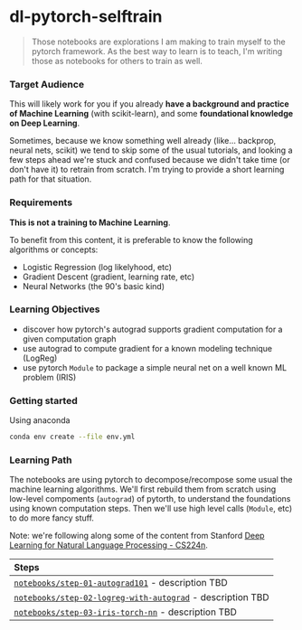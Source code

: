# dl-pytorch-selftrain

> Those notebooks are explorations I am making to train myself to the pytorch framework. As the best way to learn is to teach, I'm writing those as notebooks for others to train as well.

### Target Audience

This will likely work for you if you already **have a background and practice of Machine Learning** (with scikit-learn), and some **foundational knowledge on Deep Learning**.

Sometimes, because we know something well already (like... backprop, neural nets, scikit) we tend to skip some of the usual tutorials, and looking a few steps ahead we're stuck and confused because we didn't take time (or don't have it) to retrain from scratch. I'm trying to provide a short learning path for that situation.

### Requirements

**This is not a training to Machine Learning**.

To benefit from this content, it is preferable to know the following algorithms or concepts:
- Logistic Regression (log likelyhood, etc)
- Gradient Descent (gradient, learning rate, etc)
- Neural Networks (the 90's basic kind)

### Learning Objectives  

- discover how pytorch's autograd supports gradient computation for a given computation graph
- use autograd to compute gradient for a known modeling technique (LogReg)
- use pytorch `Module` to package a simple neural net on a well known ML problem (IRIS)

### Getting started

Using anaconda
```sh
conda env create --file env.yml
```

### Learning Path

The notebooks are using pytorch to decompose/recompose some usual the machine learning algorithms. We'll first rebuild them from scratch using low-level compoments (`autograd`)  of pytorth, to understand the foundations using known computation steps. Then we'll use high level calls (`Module`, etc) to do more fancy stuff.

Note: we're following along some of the content from Stanford [Deep Learning for Natural Language Processing - CS224n](http://web.stanford.edu/class/cs224n/index.html#schedule).

| Steps |
| :-- |
| [`notebooks/step-01-autograd101`](notebooks/step-01-autograd101.ipynb) - description TBD |
| [`notebooks/step-02-logreg-with-autograd`](notebooks/step-02-logreg-with-autograd.ipynb) - description TBD |
| [`notebooks/step-03-iris-torch-nn`](notebooks/step-03-iris-torch-nn.ipynb) - description TBD |
